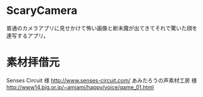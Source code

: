 # ScaryCamera

普通のカメラアプリに見せかけて怖い画像と断末魔が出てきてそれで驚いた顔を連写するアプリ。

# 素材拝借元

Senses Circuit 様 http://www.senses-circuit.com/
あみたろうの声素材工房 様 http://www14.big.or.jp/~amiami/happy/voice/game_01.html
